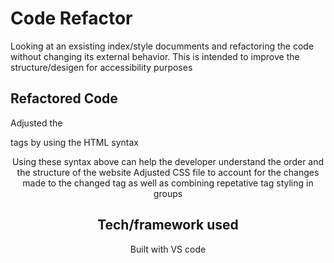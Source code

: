# Code Refactor

Looking at an exsisting index/style documments and refactoring the code without changing its external behavior. This is intended to improve the structure/desigen for accessibility purposes


## Refactored Code

Adjusted the <div> tags by using the HTML syntax 
<header>
<main>
<section>
<aside>
<footer>
Using these syntax above can help the developer understand the order and the structure of the website
Adjusted CSS file to account for the changes made to the changed tag as well as combining repetative tag styling in groups


## Tech/framework used

Built with VS code

